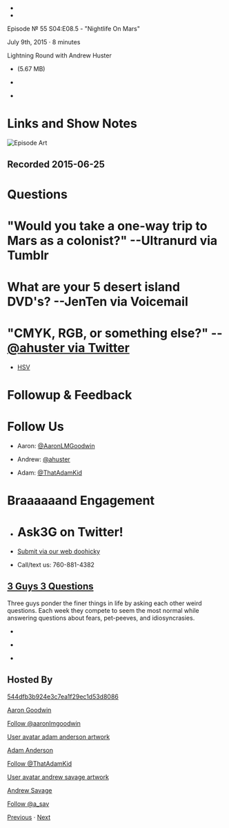 -

-

Episode № 55 S04:E08.5 - "Nightlife On Mars"

July 9th, 2015 · 8 minutes

Lightning Round with Andrew Huster

- [](http://podcasts-1.feedpress.co/13789/13982.mp3)(5.67 MB)

- [](http://twitter.com/intent/tweet?text=3%20Guys%203%20Questions%20%E2%84%96%2055%20on%20@goodstuff_fm%20-%20http://goodstuff.fm/3g3q/55)

- [](http://www.facebook.com/sharer/sharer.php?u=http://goodstuff.fm/3g3q/55)

# Links and Show Notes

![Episode Art](http://l.gdwn.co/13IMS.jpg)

## Recorded 2015-06-25

# Questions

# "Would you take a one-way trip to Mars as a colonist?" --Ultranurd via Tumblr

# What are your 5 desert island DVD's? --JenTen via Voicemail

# "CMYK, RGB, or something else?" -- [@ahuster via Twitter](http://twitter.com/ahuster/status/600341461847113729)

- [HSV](https://en.wikipedia.org/wiki/HSL_and_HSV)

# Followup & Feedback

# Follow Us

- Aaron: [@AaronLMGoodwin](http://twitter.com/aaronlmgoodwin)

- Andrew: [@ahuster](http://twitter.com/ahuster)

- Adam: [@ThatAdamKid](http://twitter.com/thatadamkid)

# Braaaaaand Engagement

- # Ask3G on Twitter!

- [Submit via our web doohicky](http://3g3q.co/ask)

- Call/text us: 760-881-4382

## [3 Guys 3 Questions](/3g3q)

Three guys ponder the finer things in life by asking each other weird questions. Each week they compete to seem the most normal while answering questions about fears, pet-peeves, and idiosyncrasies.

- [](https://itunes.apple.com/us/podcast/3-guys-3-questions/id914129482)

- [](http://feed.3g3q.co/)

- [](mailto:3guys3questions@gmail.com?cc=sponsorship%40goodstuff.fm&subject=%5BGoodStuff%20FM%5D%20Sponsorship%20Inquiry%20for%203%20Guys%203%20Questions)

## Hosted By

[544dfb3b924e3c7ea1f29ec1d53d8086](/people/aaron-goodwin)[](http://gravatar.com/avatar/544dfb3b924e3c7ea1f29ec1d53d8086.png?s=300&r=pg)

[Aaron Goodwin](/people/aaron-goodwin)

[Follow @aaronlmgoodwin](https://twitter.com/aaronlmgoodwin)

[User avatar adam anderson artwork](/people/adam-anderson)[](https://goodstuffs3.s3.amazonaws.com/uploads/user/avatar/89/user_avatar_adam-anderson_artwork.png)

[Adam Anderson](/people/adam-anderson)

[Follow @ThatAdamKid](https://twitter.com/ThatAdamKid)

[User avatar andrew savage artwork](/people/andrew-savage)[](https://goodstuffs3.s3.amazonaws.com/uploads/user/avatar/95/user_avatar_andrew-savage_artwork.png)

[Andrew Savage](/people/andrew-savage)

[Follow @a_sav](https://twitter.com/a_sav)

[Previous](/3g3q/54) · [Next](/3g3q/56)
